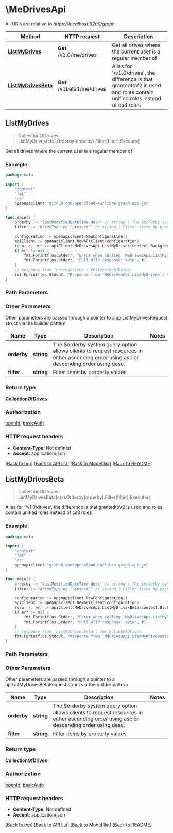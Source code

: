 # \MeDrivesApi

All URIs are relative to *https://localhost:9200/graph*

Method | HTTP request | Description
------------- | ------------- | -------------
[**ListMyDrives**](MeDrivesApi.md#ListMyDrives) | **Get** /v1.0/me/drives | Get all drives where the current user is a regular member of
[**ListMyDrivesBeta**](MeDrivesApi.md#ListMyDrivesBeta) | **Get** /v1beta1/me/drives | Alias for &#39;/v1.0/drives&#39;, the difference is that grantedtoV2 is used and roles contain unified roles instead of cs3 roles



## ListMyDrives

> CollectionOfDrives ListMyDrives(ctx).Orderby(orderby).Filter(filter).Execute()

Get all drives where the current user is a regular member of

### Example

```go
package main

import (
	"context"
	"fmt"
	"os"
	openapiclient "github.com/opencloud-eu/libre-graph-api-go"
)

func main() {
	orderby := "lastModifiedDateTime desc" // string | The $orderby system query option allows clients to request resources in either ascending order using asc or descending order using desc. (optional)
	filter := "driveType eq 'project'" // string | Filter items by property values (optional)

	configuration := openapiclient.NewConfiguration()
	apiClient := openapiclient.NewAPIClient(configuration)
	resp, r, err := apiClient.MeDrivesApi.ListMyDrives(context.Background()).Orderby(orderby).Filter(filter).Execute()
	if err != nil {
		fmt.Fprintf(os.Stderr, "Error when calling `MeDrivesApi.ListMyDrives``: %v\n", err)
		fmt.Fprintf(os.Stderr, "Full HTTP response: %v\n", r)
	}
	// response from `ListMyDrives`: CollectionOfDrives
	fmt.Fprintf(os.Stdout, "Response from `MeDrivesApi.ListMyDrives`: %v\n", resp)
}
```

### Path Parameters



### Other Parameters

Other parameters are passed through a pointer to a apiListMyDrivesRequest struct via the builder pattern


Name | Type | Description  | Notes
------------- | ------------- | ------------- | -------------
 **orderby** | **string** | The $orderby system query option allows clients to request resources in either ascending order using asc or descending order using desc. | 
 **filter** | **string** | Filter items by property values | 

### Return type

[**CollectionOfDrives**](CollectionOfDrives.md)

### Authorization

[openId](../README.md#openId), [basicAuth](../README.md#basicAuth)

### HTTP request headers

- **Content-Type**: Not defined
- **Accept**: application/json

[[Back to top]](#) [[Back to API list]](../README.md#documentation-for-api-endpoints)
[[Back to Model list]](../README.md#documentation-for-models)
[[Back to README]](../README.md)


## ListMyDrivesBeta

> CollectionOfDrives ListMyDrivesBeta(ctx).Orderby(orderby).Filter(filter).Execute()

Alias for '/v1.0/drives', the difference is that grantedtoV2 is used and roles contain unified roles instead of cs3 roles

### Example

```go
package main

import (
	"context"
	"fmt"
	"os"
	openapiclient "github.com/opencloud-eu/libre-graph-api-go"
)

func main() {
	orderby := "lastModifiedDateTime desc" // string | The $orderby system query option allows clients to request resources in either ascending order using asc or descending order using desc. (optional)
	filter := "driveType eq 'project'" // string | Filter items by property values (optional)

	configuration := openapiclient.NewConfiguration()
	apiClient := openapiclient.NewAPIClient(configuration)
	resp, r, err := apiClient.MeDrivesApi.ListMyDrivesBeta(context.Background()).Orderby(orderby).Filter(filter).Execute()
	if err != nil {
		fmt.Fprintf(os.Stderr, "Error when calling `MeDrivesApi.ListMyDrivesBeta``: %v\n", err)
		fmt.Fprintf(os.Stderr, "Full HTTP response: %v\n", r)
	}
	// response from `ListMyDrivesBeta`: CollectionOfDrives
	fmt.Fprintf(os.Stdout, "Response from `MeDrivesApi.ListMyDrivesBeta`: %v\n", resp)
}
```

### Path Parameters



### Other Parameters

Other parameters are passed through a pointer to a apiListMyDrivesBetaRequest struct via the builder pattern


Name | Type | Description  | Notes
------------- | ------------- | ------------- | -------------
 **orderby** | **string** | The $orderby system query option allows clients to request resources in either ascending order using asc or descending order using desc. | 
 **filter** | **string** | Filter items by property values | 

### Return type

[**CollectionOfDrives**](CollectionOfDrives.md)

### Authorization

[openId](../README.md#openId), [basicAuth](../README.md#basicAuth)

### HTTP request headers

- **Content-Type**: Not defined
- **Accept**: application/json

[[Back to top]](#) [[Back to API list]](../README.md#documentation-for-api-endpoints)
[[Back to Model list]](../README.md#documentation-for-models)
[[Back to README]](../README.md)

